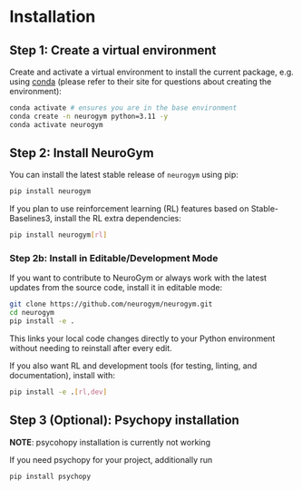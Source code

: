 # Installation

## Step 1: Create a virtual environment

Create and activate a virtual environment to install the current package, e.g. using
[conda](https://docs.conda.io/projects/conda/en/latest/user-guide/tasks/manage-environments.html) (please refer to their
site for questions about creating the environment):

```bash
conda activate # ensures you are in the base environment
conda create -n neurogym python=3.11 -y
conda activate neurogym
```

## Step 2: Install NeuroGym

You can install the latest stable release of `neurogym` using pip:

```bash
pip install neurogym
```

If you plan to use reinforcement learning (RL) features based on Stable-Baselines3, install the RL extra dependencies:

```bash
pip install neurogym[rl]
```

### Step 2b: Install in Editable/Development Mode

If you want to contribute to NeuroGym or always work with the latest updates from the source code, install it in editable mode:

```bash
git clone https://github.com/neurogym/neurogym.git
cd neurogym
pip install -e .
```

This links your local code changes directly to your Python environment without needing to reinstall after every edit.

If you also want RL and development tools (for testing, linting, and documentation), install with:

```bash
pip install -e .[rl,dev]
```

## Step 3 (Optional): Psychopy installation

**NOTE**: psycohopy installation is currently not working

If you need psychopy for your project, additionally run

```bash
pip install psychopy
```
